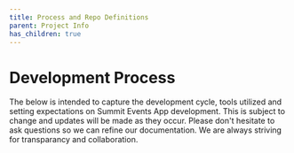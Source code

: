 ```yaml
---
title: Process and Repo Definitions
parent: Project Info
has_children: true
---
```


# Development Process

The below is intended to capture the development cycle, tools utilized and setting expectations on Summit Events App development. This is subject to change and updates will be made as they occur. Please don't hesitate to ask questions so we can refine our documentation. We are always striving for transparancy and collaboration.
